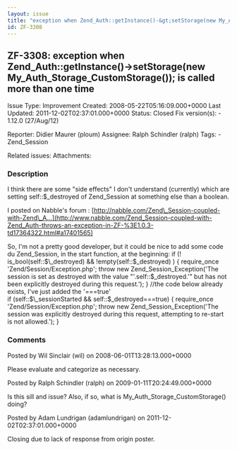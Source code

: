 ```yaml
---
layout: issue
title: "exception when Zend_Auth::getInstance()-&gt;setStorage(new My_Auth_Storage_CustomStorage()); is called more than one time"
id: ZF-3308
---
```


ZF-3308: exception when Zend\_Auth::getInstance()->setStorage(new My\_Auth\_Storage\_CustomStorage()); is called more than one time
-----------------------------------------------------------------------------------------------------------------------------------

 Issue Type: Improvement Created: 2008-05-22T05:16:09.000+0000 Last Updated: 2011-12-02T02:37:01.000+0000 Status: Closed Fix version(s): - 1.12.0 (27/Aug/12)
 
 Reporter:  Didier Maurer (ploum)  Assignee:  Ralph Schindler (ralph)  Tags: - Zend\_Session
 
 Related issues: 
 Attachments: 
### Description

I think there are some "side effects" I don't understand (currently) which are setting self::$\_destroyed of Zend\_Session at something else than a boolean.

I posted on Nabble's forum : [http://nabble.com/Zend\_Session-coupled-with-Zend\_A…](http://www.nabble.com/Zend_Session-coupled-with-Zend_Auth-throws-an-exception-in-ZF-%3E1.0.3-td17364322.html#a17401565)

So, I'm not a pretty good developer, but it could be nice to add some code du Zend\_Session, in the start function, at the beginning: if (! is\_bool(self::$\_destroyed) && !empty(self::$\_destroyed) ) { require\_once 'Zend/Session/Exception.php'; throw new Zend\_Session\_Exception('The session is set as destroyed with the value "'.self::$\_destroyed.'" but has not been explicitly destroyed during this request.'); } //the code below already exists, I've just added the '===true'  
 if (self::$\_sessionStarted && self::$\_destroyed===true) { require\_once 'Zend/Session/Exception.php'; throw new Zend\_Session\_Exception('The session was explicitly destroyed during this request, attempting to re-start is not allowed.'); }

 

 

### Comments

Posted by Wil Sinclair (wil) on 2008-06-01T13:28:13.000+0000

Please evaluate and categorize as necessary.

 

 

Posted by Ralph Schindler (ralph) on 2009-01-11T20:24:49.000+0000

Is this sill and issue? Also, if so, what is My\_Auth\_Storage\_CustomStorage() doing?

 

 

Posted by Adam Lundrigan (adamlundrigan) on 2011-12-02T02:37:01.000+0000

Closing due to lack of response from origin poster.

 

 